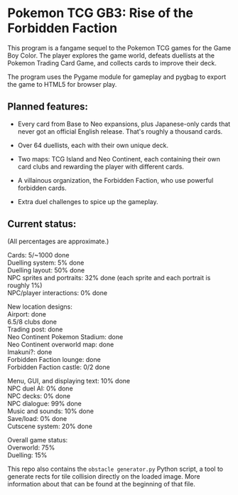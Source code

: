 # Pokemon TCG GB3: Rise of the Forbidden Faction

This program is a fangame sequel to the Pokemon TCG games for the Game Boy Color. The player explores the game world, defeats duellists at the Pokemon Trading Card Game, and collects cards to improve their deck.

The program uses the Pygame module for gameplay and pygbag to export the game to HTML5 for browser play.

## Planned features:

* Every card from Base to Neo expansions, plus Japanese-only cards that never got an official English release. That's roughly a thousand cards.

* Over 64 duellists, each with their own unique deck.

* Two maps: TCG Island and Neo Continent, each containing their own card clubs and rewarding the player with different cards.

* A villainous organization, the Forbidden Faction, who use powerful forbidden cards.

* Extra duel challenges to spice up the gameplay.

## Current status:

(All percentages are approximate.)

Cards: 5/~1000 done  
Duelling system: 5% done  
Duelling layout: 50% done  
NPC sprites and portraits: 32% done (each sprite and each portrait is roughly 1%)  
NPC/player interactions: 0% done  

New location designs:  
Airport: done  
6.5/8 clubs done  
Trading post: done  
Neo Continent Pokemon Stadium: done  
Neo Continent overworld map: done  
Imakuni?: done  
Forbidden Faction lounge: done  
Forbidden Faction castle: 0/2 done  
 
Menu, GUI, and displaying text: 10% done  
NPC duel AI: 0% done  
NPC decks: 0% done  
NPC dialogue: 99% done  
Music and sounds: 10% done  
Save/load: 0% done  
Cutscene system: 20% done

Overall game status:  
Overworld: 75%  
Duelling: 15%  

This repo also contains the `obstacle generator.py` Python script, a tool to generate rects for tile collision directly on the loaded image. More information about that can be found at the beginning of that file.